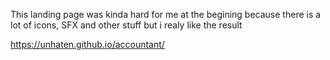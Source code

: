 This landing page was kinda hard for me at the begining because there is a lot of icons, SFX and other stuff but i realy like the result

https://unhaten.github.io/accountant/

